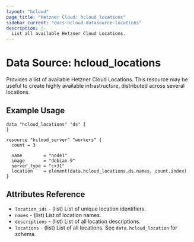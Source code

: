 ```yaml
---
layout: "hcloud"
page_title: "Hetzner Cloud: hcloud_locations"
sidebar_current: "docs-hcloud-datasource-locations"
description: |-
  List all available Hetzner Cloud Locations.
---
```

# Data Source: hcloud_locations
Provides a list of available Hetzner Cloud Locations.
This resource may be useful to create highly available infrastructure, distributed across several locations.

## Example Usage
```hcl
data "hcloud_locations" "ds" {
}

resource "hcloud_server" "workers" {
  count = 3

  name        = "node1"
  image       = "debian-9"
  server_type = "cx31"
  location    = element(data.hcloud_locations.ds.names, count.index)
}
```

## Attributes Reference
- `location_ids` - (list) List of unique location identifiers.
- `names` - (list) List of location names.
- `descriptions` - (list) List of all location descriptions.
- `locations` - (list) List of all locations. See `data.hcloud_location` for schema.
